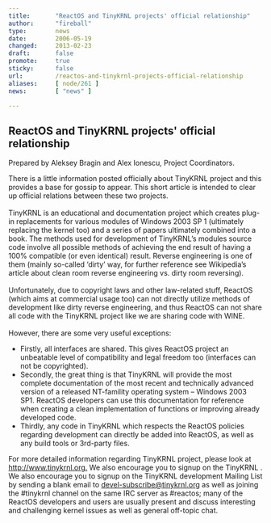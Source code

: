 ```yaml
---
title:       "ReactOS and TinyKRNL projects' official relationship"
author:      "fireball"
type:        news
date:        2006-05-19
changed:     2013-02-23
draft:       false
promote:     true
sticky:      false
url:         /reactos-and-tinykrnl-projects-official-relationship
aliases:     [ node/261 ]
news:        [ "news" ]

---
```


<h2>ReactOS and TinyKRNL projects<span class="literal">' official relationship</span></h2>
<p>Prepared by Aleksey Bragin and Alex Ionescu, Project Coordinators.</p>
<p>There is a little information posted officially about TinyKRNL project and <span class="keyword">this</span> provides a base <span class="keyword">for</span> gossip to appear. This <span class="keyword">short</span> article is intended to clear up official relations between these two projects.<br/>
&nbsp;<br/>
TinyKRNL is an educational and documentation project which creates plug-in replacements <span class="keyword">for</span> various modules of Windows 2003 SP 1 (ultimately replacing the kernel too) and a series of papers ultimately combined into a book. The methods used <span class="keyword">for</span> development of TinyKRNL&rsquo;s modules source code involve all possible methods of achieving the end result of having a 100% compatible (or even identical) result. Reverse engineering is one of them (mainly so-called &lsquo;dirty&rsquo; way, <span class="keyword">for</span> further reference see Wikipedia&rsquo;s article about clean room reverse engineering vs. dirty room reversing).<br/>
&nbsp;<br/>
Unfortunately, due to copyright laws and other law-related stuff, ReactOS (which aims at commercial usage too) can not directly utilize methods of development like dirty reverse engineering, and thus ReactOS can not share all code with the TinyKRNL project like we are sharing code with WINE.<br/>
&nbsp;<br/>
However, there are some very useful exceptions:</p>
<ul>
    <li>Firstly, all interfaces are shared. This gives ReactOS project an unbeatable level of compatibility and legal freedom too (interfaces can not be copyrighted). </li>
    <li>Secondly, the great thing is that TinyKRNL will provide the most complete documentation of the most recent and technically advanced version of a released NT-famility operating system &ndash; Windows 2003 SP1. ReactOS developers can use <span class="keyword">this</span> documentation <span class="keyword">for</span> reference when creating a clean implementation of functions or improving already developed code.&nbsp; </li>
    <li>Thirdly, any code in TinyKRNL which respects the ReactOS policies regarding development can directly be added into ReactOS, as well as any build tools or 3rd-party files. </li>
</ul>
<p>For more detailed information regarding TinyKRNL project, please look at <a href="http://www.tinykrnl.org.">http:<span class="comment">//www.tinykrnl.org.</span></a>&nbsp;<span class="comment">We also encourage you to signup on the TinyKRNL </span>. We also encourage you to signup on the TinyKRNL development Mailing List by sending a blank email to <a href="mailto:devel-subscribe@tinykrnl.org">devel-subscribe@tinykrnl.org</a> as well as joining the #tinykrnl channel on the same IRC server as #reactos; many of the ReactOS developers and users are usually present and discuss interesting and challenging kernel issues as well as general off-topic chat.</p>
